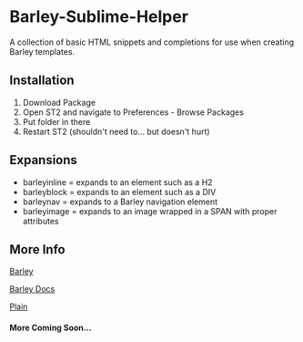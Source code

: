 Barley-Sublime-Helper
=====================

A collection of basic HTML snippets and completions for use when creating Barley templates.

## Installation

1. Download Package
2. Open ST2 and navigate to Preferences - Browse Packages
3. Put folder in there
4. Restart ST2 (shouldn't need to... but doesn't hurt)

## Expansions

* barleyinline = expands to an element such as a H2
* barleyblock = expands to an element such as a DIV
* barleynav = expands to a Barley navigation element
* barleyimage = expands to an image wrapped in a SPAN with proper attributes

## More Info

[Barley](http://getbarley.com/)

[Barley Docs](http://getbarley.com/docs/templates)

[Plain](http://plainmade.com/)

#### More Coming Soon...
